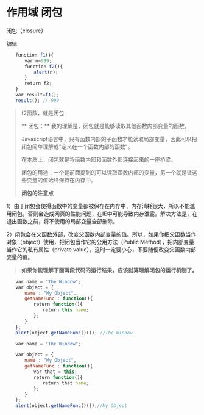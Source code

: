 # 作用域 闭包

闭包（closure）

[编辑](https://gitee.com/zhouxianfei/zhouxf.front.doc/wikis/闭包（closure）?parent=JavaScript高级语法)

```javascript
　　function f1(){
　　　　var n=999;
　　　　function f2(){
　　　　　　alert(n); 
　　　　}
　　　　return f2;
　　}
　　var result=f1();
　　result(); // 999
```

> f2函数，就是闭包
>
> \*\* 闭包：\*\* 我的理解是，闭包就是能够读取其他函数内部变量的函数。
>
> Javascript语言中，只有函数内部的子函数才能读取局部变量，因此可以把闭包简单理解成"定义在一个函数内部的函数"。
>
> 在本质上，闭包就是将函数内部和函数外部连接起来的一座桥梁。
>
> 闭包的用途：一个是前面提到的可以读取函数内部的变量，另一个就是让这些变量的值始终保持在内存中。
>
> **闭包的注意点**

1）由于闭包会使得函数中的变量都被保存在内存中，内存消耗很大，所以不能滥用闭包，否则会造成网页的性能问题，在IE中可能导致内存泄露。解决方法是，在退出函数之前，将不使用的局部变量全部删除。

2）闭包会在父函数外部，改变父函数内部变量的值。所以，如果你把父函数当作对象（object）使用，把闭包当作它的公用方法（Public Method），把内部变量当作它的私有属性（private value），这时一定要小心，不要随便改变父函数内部变量的值。

> **如果你能理解下面两段代码的运行结果，应该就算理解闭包的运行机制了。**

```javascript
　　var name = "The Window";
　　var object = {
　　　　name : "My Object",
　　　　getNameFunc : function(){
　　　　　　return function(){
　　　　　　　　return this.name;
　　　　　　};
　　　　}
　　};
　　alert(object.getNameFunc()()); //The Window
```

```javascript
　　var name = "The Window";

　　var object = {
　　　　name : "My Object",
　　　　getNameFunc : function(){
　　　　　　var that = this;
　　　　　　return function(){
　　　　　　　　return that.name;
　　　　　　};
　　　　}
　　};
　　alert(object.getNameFunc()());//My Object
```

